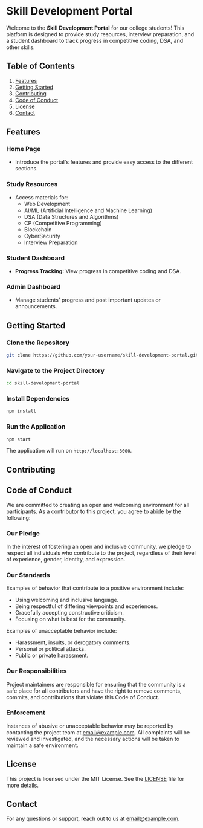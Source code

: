 
# Skill Development Portal

Welcome to the **Skill Development Portal** for our college students! This platform is designed to provide study resources, interview preparation, and a student dashboard to track progress in competitive coding, DSA, and other skills.

## Table of Contents
1. [Features](#features)
2. [Getting Started](#getting-started)
3. [Contributing](#contributing)
4. [Code of Conduct](#code-of-conduct)
5. [License](#license)
6. [Contact](#contact)

## Features

### Home Page
- Introduce the portal's features and provide easy access to the different sections.

### Study Resources
- Access materials for:
  - Web Development
  - AI/ML (Artificial Intelligence and Machine Learning)
  - DSA (Data Structures and Algorithms)
  - CP (Competitive Programming)
  - Blockchain
  - CyberSecurity
  - Interview Preparation

### Student Dashboard
- **Progress Tracking:** View progress in competitive coding and DSA.

### Admin Dashboard
- Manage students' progress and post important updates or announcements.

## Getting Started

### Clone the Repository
```bash
git clone https://github.com/your-username/skill-development-portal.git
```

### Navigate to the Project Directory
```bash
cd skill-development-portal
```

### Install Dependencies
```bash
npm install
```

### Run the Application
```bash
npm start
```

The application will run on `http://localhost:3000`.

## Contributing


## Code of Conduct

We are committed to creating an open and welcoming environment for all participants. As a contributor to this project, you agree to abide by the following:

### Our Pledge
In the interest of fostering an open and inclusive community, we pledge to respect all individuals who contribute to the project, regardless of their level of experience, gender, identity, and expression.

### Our Standards
Examples of behavior that contribute to a positive environment include:
- Using welcoming and inclusive language.
- Being respectful of differing viewpoints and experiences.
- Gracefully accepting constructive criticism.
- Focusing on what is best for the community.

Examples of unacceptable behavior include:
- Harassment, insults, or derogatory comments.
- Personal or political attacks.
- Public or private harassment.

### Our Responsibilities
Project maintainers are responsible for ensuring that the community is a safe place for all contributors and have the right to remove comments, commits, and contributions that violate this Code of Conduct.

### Enforcement
Instances of abusive or unacceptable behavior may be reported by contacting the project team at [email@example.com](mailto:email@example.com). All complaints will be reviewed and investigated, and the necessary actions will be taken to maintain a safe environment.

## License

This project is licensed under the MIT License. See the [LICENSE](LICENSE) file for more details.

## Contact

For any questions or support, reach out to us at [email@example.com](mailto:email@example.com).
